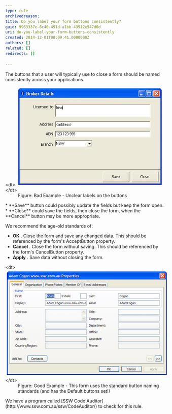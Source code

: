 ```yaml
---
type: rule
archivedreason: 
title: Do you label your form buttons consistently?
guid: 9963337e-8c40-491d-a1bb-43912e547d0d
uri: do-you-label-your-form-buttons-consistently
created: 2014-12-01T00:09:41.0000000Z
authors: []
related: []
redirects: []

---
```


The buttons that a user will typically use to close a form should be named consistently across your applications.

<!--endintro-->
<dl class="badImage">&lt;dt&gt;
      <img alt="Broker Details - Save & Close Buttons" src="../../assets/ButtonLabels_Bad.gif" style="margin:5px;">
   &lt;/dt&gt;<dd>Figure: Bad Example - Unclear labels on the buttons</dd></dl>
* **Save** button could possibly update the fields but keep the form open.
* **Close** could save the fields, then close the form, when the <br>       **Cancel** button may be more appropriate.


We recommend the age-old standards of:

* **OK** . Close the form and save any changed data. This should be referenced by the form's AcceptButton property.
* **Cancel** . Close the form without saving. This should be referenced by the form's CancelButton property.
* **Apply** . Save data without closing the form.

<dl class="goodImage">&lt;dt&gt;
      <img alt="Outlook Contact Properties - OK, Cancel & Apply Buttons" src="../../assets/OKCancelExampleDialog.jpg" style="margin:5px;">
   &lt;/dt&gt;<dd>Figure: Good Example - This form uses the standard button naming standards (and has the Default buttons set!)</dd></dl>
We have a program called     [SSW Code Auditor](http://www.ssw.com.au/ssw/CodeAuditor/) to check for this rule.
